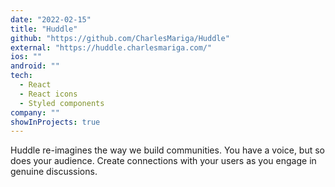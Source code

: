 ```yaml
---
date: "2022-02-15"
title: "Huddle"
github: "https://github.com/CharlesMariga/Huddle"
external: "https://huddle.charlesmariga.com/"
ios: ""
android: ""
tech:
  - React
  - React icons
  - Styled components
company: ""
showInProjects: true
---
```


Huddle re-imagines the way we build communities. You have a voice, but so does your audience. Create connections with your users as you engage in genuine discussions.
